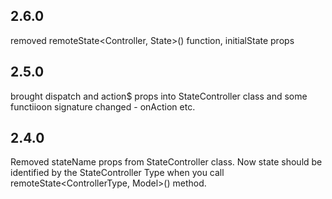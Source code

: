 ## 2.6.0

removed remoteState<Controller, State>() function, initialState props

## 2.5.0

brought dispatch and action$ props into StateController class and some functiioon signature changed - onAction etc.

## 2.4.0

Removed stateName props from StateController class. Now state should be identified by the StateController Type when you call remoteState<ControllerType, Model>() method.
